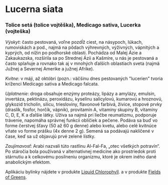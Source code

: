 Lucerna siata
=============

### Tolice setá (tolice vojtěška), Medicago sativa, Lucerka (vojteška)

*Výskyt*: často pestovaná, voľne pozdĺž ciest, na násypoch, lúkach, rumoviskách
a pod., najmä na pôdach výhrevných, výživných, vápnitých a kyprých, od nížin po
podhorské oblasti. Pochádza od Malej Ázie a Zakaukazska, rozšírila sa po
Strednej Ázii a Kašmíre, u nás je pestovaná a často splaňuje a rovnako tak aj v
mnohých ďalších oblastiach sveta (najmä Južnej a Severnej Amerike a južnej
Afrike).

*Kvitne*: v máji, až októbri (pozn.: väčšinu dnes pestovaných "lucerien" tvoria
kríženci Medicago sativa a Medicago falcata.

*Uplatnenie*: droga obsahuje enzýmy proteázy, lipázy a amylázy, emulsin,
invertáza, pektinázu, peroxidázu, kyselinu salicylovú, kumarovú a hroznovú,
glykozid tricholin, silicu, triesloviny, flavonové farbivá, živice, stopové
prvky (draslík, fosfor, horčík, vápnik), provitamín A, vitamíny skupiny B,
vitamíny C, D, E, K a ďalšie látky. Užíva sa najmä pri liečbe reumatizmu,
podporuje trávenie, napomáha správnej funkcii obličiek a pečene. Podáva sa buď
vo forme čerstvej šťavy (50 až 60 g denne) alebo kvetu, alebo celé kvitnúce
vňate vo forme prášku (4x denne 2 g). Semená sa podávajú naklíčené v čase, keď
sa už objavujú prvé zelené lístky.

*Zaujímavosť*: Arabi nazvali túto rastlinu Al-Fal-Fa, „otec všetkých potravín“.
Po stáročia bola používaná v alternatívnej medicíne ako prostriedok proti
stárnutiu a k celkovému posilneniu organizmu, ktoré je okrem iného dané
anabolickým efektom.

Aplikáciu bylinky nájdete v produkte [Liquid
Chlorophyll](/sip/#p/liquid-chlorophyll). a v produkte [Fields
of Greens](/sip/#p/fields-of-greens).

